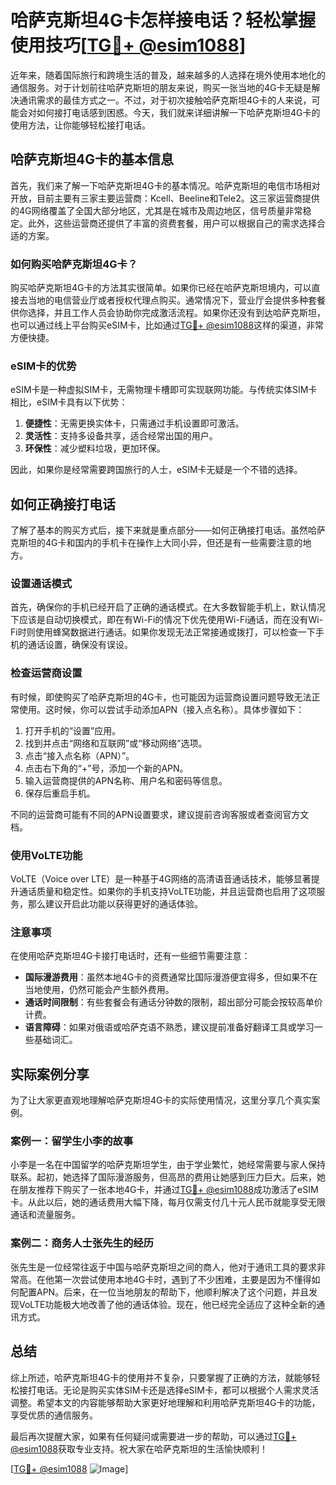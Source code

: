# 哈萨克斯坦4G卡怎样接电话？轻松掌握使用技巧[[TG💪+ @esim1088](https://t.me/s/esim1088)]

近年来，随着国际旅行和跨境生活的普及，越来越多的人选择在境外使用本地化的通信服务。对于计划前往哈萨克斯坦的朋友来说，购买一张当地的4G卡无疑是解决通讯需求的最佳方式之一。不过，对于初次接触哈萨克斯坦4G卡的人来说，可能会对如何接打电话感到困惑。今天，我们就来详细讲解一下哈萨克斯坦4G卡的使用方法，让你能够轻松接打电话。

## 哈萨克斯坦4G卡的基本信息

首先，我们来了解一下哈萨克斯坦4G卡的基本情况。哈萨克斯坦的电信市场相对开放，目前主要有三家主要运营商：Kcell、Beeline和Tele2。这三家运营商提供的4G网络覆盖了全国大部分地区，尤其是在城市及周边地区，信号质量非常稳定。此外，这些运营商还提供了丰富的资费套餐，用户可以根据自己的需求选择合适的方案。

### 如何购买哈萨克斯坦4G卡？

购买哈萨克斯坦4G卡的方法其实很简单。如果你已经在哈萨克斯坦境内，可以直接去当地的电信营业厅或者授权代理点购买。通常情况下，营业厅会提供多种套餐供你选择，并且工作人员会协助你完成激活流程。如果你还没有到达哈萨克斯坦，也可以通过线上平台购买eSIM卡，比如通过[TG💪+ @esim1088](https://t.me/s/esim1088)这样的渠道，非常方便快捷。

### eSIM卡的优势

eSIM卡是一种虚拟SIM卡，无需物理卡槽即可实现联网功能。与传统实体SIM卡相比，eSIM卡具有以下优势：

1. **便捷性**：无需更换实体卡，只需通过手机设置即可激活。
2. **灵活性**：支持多设备共享，适合经常出国的用户。
3. **环保性**：减少塑料垃圾，更加环保。

因此，如果你是经常需要跨国旅行的人士，eSIM卡无疑是一个不错的选择。

## 如何正确接打电话

了解了基本的购买方式后，接下来就是重点部分——如何正确接打电话。虽然哈萨克斯坦的4G卡和国内的手机卡在操作上大同小异，但还是有一些需要注意的地方。

### 设置通话模式

首先，确保你的手机已经开启了正确的通话模式。在大多数智能手机上，默认情况下应该是自动切换模式，即在有Wi-Fi的情况下优先使用Wi-Fi通话，而在没有Wi-Fi时则使用蜂窝数据进行通话。如果你发现无法正常接通或拨打，可以检查一下手机的通话设置，确保没有误设。

### 检查运营商设置

有时候，即使购买了哈萨克斯坦的4G卡，也可能因为运营商设置问题导致无法正常使用。这时候，你可以尝试手动添加APN（接入点名称）。具体步骤如下：

1. 打开手机的“设置”应用。
2. 找到并点击“网络和互联网”或“移动网络”选项。
3. 点击“接入点名称（APN）”。
4. 点击右下角的“+”号，添加一个新的APN。
5. 输入运营商提供的APN名称、用户名和密码等信息。
6. 保存后重启手机。

不同的运营商可能有不同的APN设置要求，建议提前咨询客服或者查阅官方文档。

### 使用VoLTE功能

VoLTE（Voice over LTE）是一种基于4G网络的高清语音通话技术，能够显著提升通话质量和稳定性。如果你的手机支持VoLTE功能，并且运营商也启用了这项服务，那么建议开启此功能以获得更好的通话体验。

### 注意事项

在使用哈萨克斯坦4G卡接打电话时，还有一些细节需要注意：

- **国际漫游费用**：虽然本地4G卡的资费通常比国际漫游便宜得多，但如果不在当地使用，仍然可能会产生额外费用。
- **通话时间限制**：有些套餐会有通话分钟数的限制，超出部分可能会按较高单价计费。
- **语言障碍**：如果对俄语或哈萨克语不熟悉，建议提前准备好翻译工具或学习一些基础词汇。

## 实际案例分享

为了让大家更直观地理解哈萨克斯坦4G卡的实际使用情况，这里分享几个真实案例。

### 案例一：留学生小李的故事

小李是一名在中国留学的哈萨克斯坦学生，由于学业繁忙，她经常需要与家人保持联系。起初，她选择了国际漫游服务，但高昂的费用让她感到压力巨大。后来，她在朋友推荐下购买了一张本地4G卡，并通过[TG💪+ @esim1088](https://t.me/s/esim1088)成功激活了eSIM卡。从此以后，她的通话费用大幅下降，每月仅需支付几十元人民币就能享受无限通话和流量服务。

### 案例二：商务人士张先生的经历

张先生是一位经常往返于中国与哈萨克斯坦之间的商人，他对于通讯工具的要求非常高。在他第一次尝试使用本地4G卡时，遇到了不少困难，主要是因为不懂得如何配置APN。后来，在一位当地朋友的帮助下，他顺利解决了这个问题，并且发现VoLTE功能极大地改善了他的通话体验。现在，他已经完全适应了这种全新的通讯方式。

## 总结

综上所述，哈萨克斯坦4G卡的使用并不复杂，只要掌握了正确的方法，就能够轻松接打电话。无论是购买实体SIM卡还是选择eSIM卡，都可以根据个人需求灵活调整。希望本文的内容能够帮助大家更好地理解和利用哈萨克斯坦4G卡的功能，享受优质的通信服务。

最后再次提醒大家，如果有任何疑问或需要进一步的帮助，可以通过[TG💪+ @esim1088](https://t.me/s/esim1088)获取专业支持。祝大家在哈萨克斯坦的生活愉快顺利！

[[TG💪+ @esim1088](https://t.me/s/esim1088) ![Image](https://i.postimg.cc/4NQfJmqS/Snipaste-2025-05-13-00-14-12.png)]